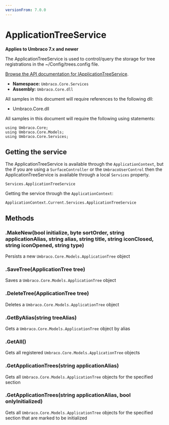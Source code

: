 ```yaml
---
versionFrom: 7.0.0
---
```


# ApplicationTreeService

**Applies to Umbraco 7.x and newer**

The ApplicationTreeService is used to control/query the storage for tree registrations in the ~/Config/trees.config file.

[Browse the API documentation for IApplicationTreeService](https://our.umbraco.com/apidocs/csharp/api/Umbraco.Core.Services.IApplicationTreeService.html).

 * **Namespace:** `Umbraco.Core.Services` 
 * **Assembly:** `Umbraco.Core.dll`

All samples in this document will require references to the following dll:

* Umbraco.Core.dll

All samples in this document will require the following using statements:
	
	using Umbraco.Core;
	using Umbraco.Core.Models;
	using Umbraco.Core.Services;

## Getting the service
The ApplicationTreeService is available through the `ApplicationContext`, but the if you are using a `SurfaceController` or the `UmbracoUserControl` then the ApplicationTreeService is available through a local `Services` property.

	Services.ApplicationTreeService

Getting the service through the `ApplicationContext`:

	ApplicationContext.Current.Services.ApplicationTreeService

## Methods

### .MakeNew(bool initialize, byte sortOrder, string applicationAlias, string alias, string title, string iconClosed, string iconOpened, string type)
Persists a new `Umbraco.Core.Models.ApplicationTree` object

### .SaveTree(ApplicationTree tree)
Saves a `Umbraco.Core.Models.ApplicationTree` object

### .DeleteTree(ApplicationTree tree)
Deletes a `Umbraco.Core.Models.ApplicationTree` object 

### .GetByAlias(string treeAlias)
Gets a `Umbraco.Core.Models.ApplicationTree` object by alias

### .GetAll()
Gets all registered `Umbraco.Core.Models.ApplicationTree` objects

### .GetApplicationTrees(string applicationAlias)
Gets all `Umbraco.Core.Models.ApplicationTree` objects for the specified section

### .GetApplicationTrees(string applicationAlias, bool onlyInitialized)
Gets all `Umbraco.Core.Models.ApplicationTree` objects for the specified section that are marked to be initialized
